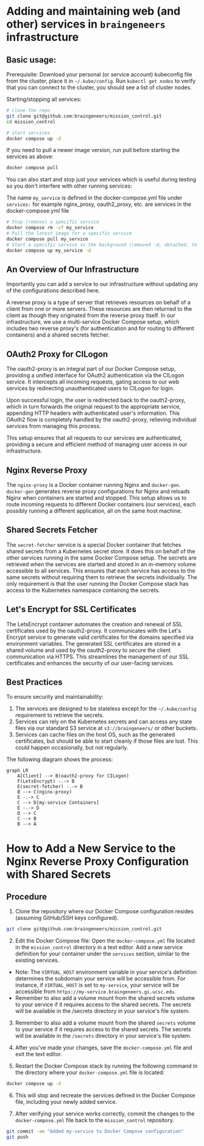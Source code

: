 # Adding and maintaining web (and other) services in `braingeneers` infrastructure

## Basic usage:
Prerequisite: Download your personal (or service account) 
kubeconfig file from the cluster, place it in `~/.kube/config`. 
Run `kubectl get nodes` to verify that you can connect to the cluster, you
should see a list of cluster nodes.

Starting/stopping all services:

```bash
# clone the repo
git clone git@github.com:braingeneers/mission_control.git
cd mission_control

# start services
docker compose up -d
```

If you need to pull a newer image version, run pull before starting the services as above:
```bash
docker compose pull
``` 

You can also start and stop just your services which is useful during testing so you don't 
interfere with other running services:

The name `my_service` is defined in the docker-compose.yml file under `services:`
for example nginx_proxy, oauth2_proxy, etc. are services in the docker-compose.yml file 

```bash
# Stop (remove) a specific service
docker compose rm -sf my_service
# Pull the latest image for a specific service
docker compose pull my_service
# Start a specific service in the background (removed -d, detached, to see logs in the foreground, useful during testing)
docker compose up my_service -d
```

## An Overview of Our Infrastructure

Importantly you can add a service to our infrastructure without updating any of the configurations described here.

A reverse proxy is a type of server that retrieves resources on behalf of a client from one or more servers. These resources are then returned to the client as though they originated from the reverse proxy itself. In our infrastructure, we use a multi-service Docker Compose setup, which includes two reverse proxy's (for authentication and for routing to different containers) and a shared secrets fetcher.

## OAuth2 Proxy for CILogon
The oauth2-proxy is an integral part of our Docker Compose setup, providing a unified interface for OAuth2 authentication via the CILogon service. It intercepts all incoming requests, gating access to our web services by redirecting unauthenticated users to CILogon for login.

Upon successful login, the user is redirected back to the oauth2-proxy, which in turn forwards the original request to the appropriate service, appending HTTP headers with authenticated user's information. This OAuth2 flow is completely handled by the oauth2-proxy, relieving individual services from managing this process.

This setup ensures that all requests to our services are authenticated, providing a secure and efficient method of managing user access in our infrastructure.

## Nginx Reverse Proxy
The `nginx-proxy` is a Docker container running Nginx and `docker-gen`. `docker-gen` generates reverse proxy configurations for Nginx and reloads Nginx when containers are started and stopped. This setup allows us to route incoming requests to different Docker containers (our services), each possibly running a different application, all on the same host machine.

## Shared Secrets Fetcher
The `secret-fetcher` service is a special Docker container that fetches shared secrets from a Kubernetes secret store. It does this on behalf of the other services running in the same Docker Compose setup. The secrets are retrieved when the services are started and stored in an in-memory volume accessible to all services. This ensures that each service has access to the same secrets without requiring them to retrieve the secrets individually. The only requirement is that the user running the Docker Compose stack has access to the Kubernetes namespace containing the secrets.

## Let's Encrypt for SSL Certificates

The LetsEncrypt container automates the creation and renewal of SSL certificates used by the oauth2-proxy. It communicates with the Let's Encrypt service to generate valid certificates for the domains specified via environment variables. The generated SSL certificates are stored in a shared volume and used by the oauth2-proxy to secure the client communication via HTTPS. This streamlines the management of our SSL certificates and enhances the security of our user-facing services.

## Best Practices

To ensure security and maintainability:

1. The services are designed to be stateless except for the `~/.kube/config` requirement to retrieve the secrets.
2. Services can rely on the Kubernetes secrets and can access any state files via our standard S3 service at `s3://braingeneers/` or other buckets.
3. Services can cache files on the host OS, such as the generated certificates, but should be able to start cleanly if those files are lost. This could happen occasionally, but not regularly.

The following diagram shows the process:

```mermaid
graph LR
    A[Client] --> B(oauth2-proxy for CILogon)
    F(LetsEncrypt) -.-> B
    E(secret-fetcher) -.-> B
    B --> C(nginx-proxy)
    E -.-> C
    C --> D[my-service Containers]
    E -.-> D
    D --> C
    C --> B
    B --> A

```

# How to Add a New Service to the Nginx Reverse Proxy Configuration with Shared Secrets

## Procedure

1. Clone the repository where our Docker Compose configuration resides (assuming GitHub/SSH keys configured).

```bash
git clone git@github.com:braingeneers/mission_control.git
```

2. Edit the Docker Compose file: Open the `docker-compose.yml` file located in the `mission_control` directory in a text editor. Add a new service definition for your container under the `services` section, similar to the existing services.
  - Note: The `VIRTUAL_HOST` environment variable in your service's definition determines the subdomain your service will be accessible from. For instance, if `VIRTUAL_HOST` is set to `my-service`, your service will be accessible from `https://my-service.braingeneers.gi.ucsc.edu`.
  - Remember to also add a volume mount from the shared secrets volume to your service if it requires access to the shared secrets. The secrets will be available in the /secrets directory in your service's file system.

3. Remember to also add a volume mount from the shared `secrets` volume to your service if it requires access to the shared secrets. The secrets will be available in the `/secrets` directory in your service's file system.

4. After you've made your changes, save the `docker-compose.yml` file and exit the text editor.

5. Restart the Docker Compose stack by running the following command in the directory where your `docker-compose.yml` file is located:

```bash
docker compose up -d
```

6. This will stop and recreate the services defined in the Docker Compose file, including your newly added service.

7. After verifying your service works correctly, commit the changes to the `docker-compose.yml` file back to the `mission_control` repository.

```bash
git commit -am "Added my-service to Docker Compose configuration"
git push
```
